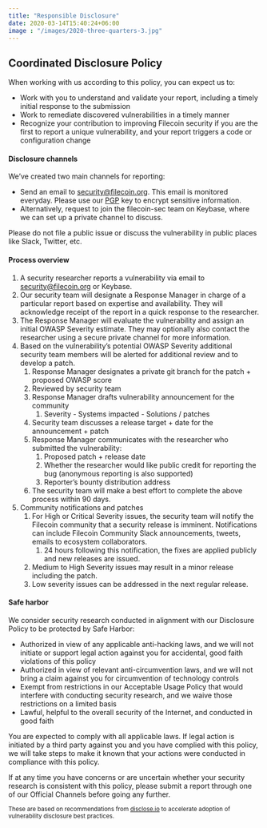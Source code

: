 ```yaml
---
title: "Responsible Disclosure"
date: 2020-03-14T15:40:24+06:00
image : "/images/2020-three-quarters-3.jpg"
---
```


## Coordinated Disclosure Policy

When working with us according to this policy, you can expect us to:
- Work with you to understand and validate your report, including a timely initial response to the submission
- Work to remediate discovered vulnerabilities in a timely manner
- Recognize your contribution to improving Filecoin security if you are the first to report a unique vulnerability, and your report triggers a code or configuration change

#### Disclosure channels

We’ve created two main channels for reporting:

- Send an email to [security@filecoin.org](mailto:security@filecoin.org). This email is monitored everyday. Please use our [PGP](https://github.com/filecoin-project/community/blob/master/public.key) key to encrypt sensitive information.
- Alternatively, request to join the filecoin-sec team on Keybase, where we can set up a private channel to discuss.

Please do not file a public issue or discuss the vulnerability in public places like Slack, Twitter, etc.

#### Process overview

1. A security researcher reports a vulnerability via email to security@filecoin.org or Keybase.
1. Our security team will designate a Response Manager in charge of a particular report based on expertise and availability. They will acknowledge receipt of the report in a quick response to the researcher.
1. The Response Manager will evaluate the vulnerability and assign an initial OWASP Severity estimate. They may optionally also contact the researcher using a secure private channel for more information.
1. Based on the vulnerability’s potential OWASP Severity additional security team members will be alerted for additional review and to develop a patch.
    1. Response Manager designates a private git branch for the patch + proposed OWASP score
    1. Reviewed by security team
    1. Response Manager drafts vulnerability announcement for the community
        1. Severity - Systems impacted - Solutions / patches
    1. Security team discusses a release target + date for the announcement + patch
    1. Response Manager communicates with the researcher who submitted the vulnerability:
        1. Proposed patch + release date
        1. Whether the researcher would like public credit for reporting the bug (anonymous reporting is also supported)
        1. Reporter’s bounty distribution address
    1. The security team will make a best effort to complete the above process within 90 days.
1. Community notifications and patches
    1. For High or Critical Severity issues, the security team will notify the Filecoin community that a security release is imminent. Notifications can include Filecoin Community Slack announcements, tweets, emails to ecosystem collaborators. 
        1. 24 hours following this notification, the fixes are applied publicly and new releases are issued.
    1. Medium to High Severity issues may result in a minor release including the patch.
    1. Low severity issues can be addressed in the next regular release.

#### Safe harbor

We consider security research conducted in alignment with our Disclosure Policy to be protected by Safe Harbor:

- Authorized in view of any applicable anti-hacking laws, and we will not initiate or support legal action against you for accidental, good faith violations of this policy
- Authorized in view of relevant anti-circumvention laws, and we will not bring a claim against you for circumvention of technology controls
- Exempt from restrictions in our Acceptable Usage Policy that would interfere with conducting security research, and we waive those restrictions on a limited basis
- Lawful, helpful to the overall security of the Internet, and conducted in good faith

You are expected to comply with all applicable laws. If legal action is initiated by a third party against you and you have complied with this policy, we will take steps to make it known that your actions were conducted in compliance with this policy.</p>

If at any time you have concerns or are uncertain whether your security research is consistent with this policy, please submit a report through one of our Official Channels before going any further.

<small>These are based on recommendations from [disclose.io](https://disclose.io) to accelerate adoption of vulnerability disclosure best practices.</small>